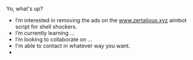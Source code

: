 Yo, what's up?
- I’m interested in removing the ads on the www.zertalious.xyz aimbot script for shell shockers.
- I’m currently learning ...
- I’m looking to collaborate on ...
- I'm able to contact in whatever way you want.
- 

<!---
Helpmekv/Helpmekv is a ✨ special ✨ repository because its `README.md` (this file) appears on your GitHub profile.
You can click the Preview link to take a look at your changes.
--->
